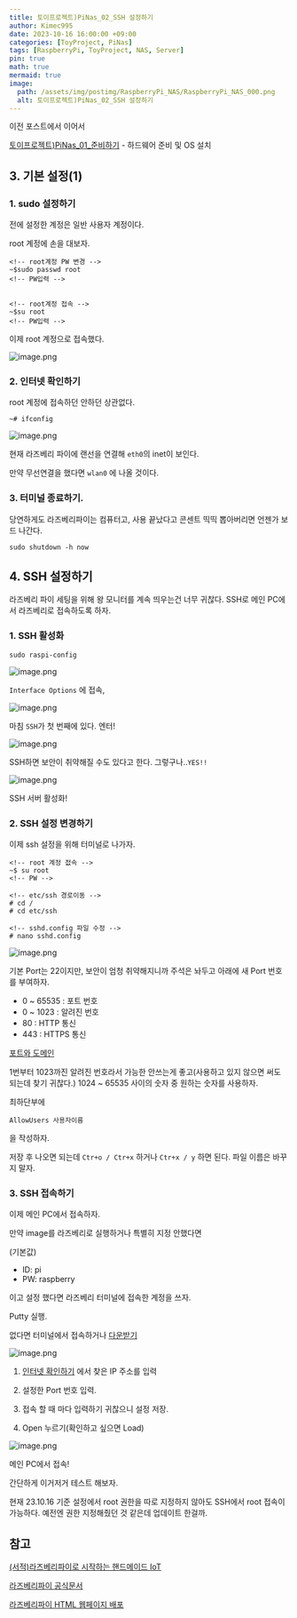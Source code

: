 ```yaml
---
title: 토이프로젝트)PiNas_02_SSH 설정하기
author: Kimec995
date: 2023-10-16 16:00:00 +09:00
categories: [ToyProject, PiNas]
tags: [RaspberryPi, ToyProject, NAS, Server]
pin: true
math: true
mermaid: true
image: 
  path: /assets/img/postimg/RaspberryPi_NAS/RaspberryPi_NAS_000.png
  alt: 토이프로젝트)PiNas_02_SSH 설정하기
---
```

이전 포스트에서 이어서

[토이프로젝트)PiNas_01_준비하기](https://kimec995.github.io/posts/PiNas01/) - 하드웨어 준비 및 OS 설치

## 3. 기본 설정(1)

### 1. sudo 설정하기

전에 설정한 계정은 일반 사용자 계정이다.

root 계정에 손을 대보자.

```
<!-- root계정 PW 변경 -->
~$sudo passwd root
<!-- PW입력 -->


<!-- root계정 접속 -->
~$su root 
<!-- PW입력 -->
```

이제 root 계정으로 접속했다.

![image.png](\assets\img\postimg\RaspberryPi_NAS\RaspberryPi_NAS_14.png)

### 2. 인터넷 확인하기

root 계정에 접속하던 안하던 상관없다.

```
~# ifconfig
```

![image.png](\assets\img\postimg\RaspberryPi_NAS\RaspberryPi_NAS_15.png)

현재 라즈베리 파이에 랜선을 연결해 `eth0`의 inet이 보인다.

만약 무선연결을 했다면 `wlan0` 에 나올 것이다.

### 3. 터미널 종료하기.

당연하게도 라즈베리파이는 컴퓨터고, 사용 끝났다고 콘센트 띡띡 뽑아버리면 언젠가 보드 나간다.

```
sudo shutdown -h now
```


## 4. SSH 설정하기

라즈베리 파이 세팅을 위해 왕 모니터를 계속 띄우는건 너무 귀찮다. SSH로 메인 PC에서 라즈베리로 접속하도록 하자.

### 1. SSH 활성화

```
sudo raspi-config
```

![image.png](\assets\img\postimg\RaspberryPi_NAS\RaspberryPi_NAS_16.png)

`Interface Options` 에 접속,

![image.png](\assets\img\postimg\RaspberryPi_NAS\RaspberryPi_NAS_17.png)

마침 `SSH`가 첫 번째에 있다. 엔터!

![image.png](\assets\img\postimg\RaspberryPi_NAS\RaspberryPi_NAS_18.png)

SSH하면 보안이 취약해질 수도 있다고 한다. 그렇구나..`YES!!`

![image.png](\assets\img\postimg\RaspberryPi_NAS\RaspberryPi_NAS_19.png)

SSH 서버 활성화!

### 2. SSH 설정 변경하기

이제 ssh 설정을 위해 터미널로 나가자.

```
<!-- root 계정 젒속 -->
~$ su root
<!-- PW -->

<!-- etc/ssh 경로이동 -->
# cd /
# cd etc/ssh

<!-- sshd.config 파일 수정 -->
# nano sshd.config
```

![image.png](\assets\img\postimg\RaspberryPi_NAS\RaspberryPi_NAS_20.png)

기본 Port는 22이지만, 보안이 엄청 취약해지니까 주석은 놔두고 아래에 새 Port 번호를 부여하자.

- 0 ~ 65535 : 포트 번호
- 0 ~ 1023 : 알려진 번호
- 80 : HTTP 통신
- 443 : HTTPS 통신

[포트와 도메인](https://kimec995.github.io/posts/HTTP-PORT_DNS/)

1번부터 1023까진 알려진 번호라서 가능한 안쓰는게 좋고(사용하고 있지 않으면 써도 되는데 찾기 귀찮다.) 1024 ~ 65535 사이의 숫자 중 원하는 숫자를 사용하자.

최하단부에

```
AllowUsers 사용자이름
```
을 작성하자.

저장 후 나오면 되는데 `Ctr+o / Ctr+x` 하거나 `Ctr+x / y` 하면 된다. 파일 이름은 바꾸지 말자.

### 3. SSH 접속하기

이제 메인 PC에서 접속하자.

만약 image를 라즈베리로 실행하거나 특별히 지정 안했다면

(기본값)
- ID: pi
- PW: raspberry

이고 설정 했다면 라즈베리 터미널에 접속한 계정을 쓰자.

Putty 실행.

없다면 터미널에서 접속하거나 [다운받기](https://www.putty.org/)

![image.png](\assets\img\postimg\RaspberryPi_NAS\RaspberryPi_NAS_21.png)

1. [인터넷 확인하기](#2-인터넷-확인하기2.) 에서 찾은 IP 주소를 입력

2. 설정한 Port 번호 입력.

3. 접속 할 때 마다 입력하기 귀찮으니 설정 저장.

4. Open 누르기(확인하고 싶으면 Load)

![image.png](\assets\img\postimg\RaspberryPi_NAS\RaspberryPi_NAS_13.png)

메인 PC에서 접속!

간단하게 이거저거 테스트 해보자.

현재 23.10.16 기준 설정에서 root 권한을 따로 지정하지 않아도 SSH에서 root 접속이 가능하다. 예전엔 권한 지정해줬던 것 같은데 업데이트 한걸까.

## 참고
[(서적)라즈베리파이로 시작하는 핸드메이드 IoT](https://product.kyobobook.co.kr/detail/S000001934230)

[라즈베리파이 공식문서](https://www.raspberrypi.com/tutorials/nas-box-raspberry-pi-tutorial/)

[라즈베리파이 HTML 웹페이지 배포](https://www.seeedstudio.com/blog/2020/06/23/setup-a-raspberry-pi-web-server-and-easily-build-an-html-webpage-m/)